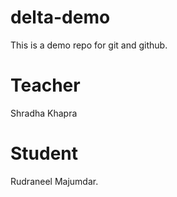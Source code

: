 # delta-demo
This is a demo repo for git and github.
# Teacher
Shradha Khapra

# Student
Rudraneel Majumdar.